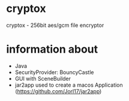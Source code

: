 # cryptox
cryptox - 256bit aes/gcm file encryptor 

# information about
- Java
- SecurityProvider: BouncyCastle
- GUI with SceneBuilder
- jar2app used to create a macos Application (https://github.com/Jorl17/jar2app)
